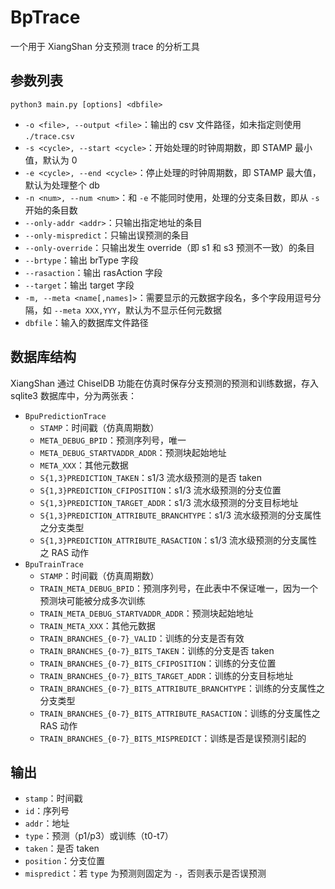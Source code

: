 # BpTrace

一个用于 XiangShan 分支预测 trace 的分析工具

## 参数列表

`python3 main.py [options] <dbfile>`

- `-o <file>, --output <file>`：输出的 csv 文件路径，如未指定则使用 `./trace.csv`
- `-s <cycle>, --start <cycle>`：开始处理的时钟周期数，即 STAMP 最小值，默认为 0
- `-e <cycle>, --end <cycle>`：停止处理的时钟周期数，即 STAMP 最大值，默认为处理整个 db
- `-n <num>, --num <num>`：和 `-e` 不能同时使用，处理的分支条目数，即从 `-s` 开始的条目数
- `--only-addr <addr>`：只输出指定地址的条目
- `--only-mispredict`：只输出误预测的条目
- `--only-override`：只输出发生 override（即 s1 和 s3 预测不一致）的条目
- `--brtype`：输出 brType 字段
- `--rasaction`：输出 rasAction 字段
- `--target`：输出 target 字段
- `-m, --meta <name[,names]>`：需要显示的元数据字段名，多个字段用逗号分隔，如 `--meta XXX,YYY`，默认为不显示任何元数据
- `dbfile`：输入的数据库文件路径

## 数据库结构

XiangShan 通过 ChiselDB 功能在仿真时保存分支预测的预测和训练数据，存入 sqlite3 数据库中，分为两张表：

- `BpuPredictionTrace`
  - `STAMP`：时间戳（仿真周期数）
  - `META_DEBUG_BPID`：预测序列号，唯一
  - `META_DEBUG_STARTVADDR_ADDR`：预测块起始地址
  - `META_XXX`：其他元数据
  - `S{1,3}PREDICTION_TAKEN`：s1/3 流水级预测的是否 taken
  - `S{1,3}PREDICTION_CFIPOSITION`：s1/3 流水级预测的分支位置
  - `S{1,3}PREDICTION_TARGET_ADDR`：s1/3 流水级预测的分支目标地址
  - `S{1,3}PREDICTION_ATTRIBUTE_BRANCHTYPE`：s1/3 流水级预测的分支属性之分支类型
  - `S{1,3}PREDICTION_ATTRIBUTE_RASACTION`：s1/3 流水级预测的分支属性之 RAS 动作
- `BpuTrainTrace`
  - `STAMP`：时间戳（仿真周期数）
  - `TRAIN_META_DEBUG_BPID`：预测序列号，在此表中不保证唯一，因为一个预测块可能被分成多次训练
  - `TRAIN_META_DEBUG_STARTVADDR_ADDR`：预测块起始地址
  - `TRAIN_META_XXX`：其他元数据
  - `TRAIN_BRANCHES_{0-7}_VALID`：训练的分支是否有效
  - `TRAIN_BRANCHES_{0-7}_BITS_TAKEN`：训练的分支是否 taken
  - `TRAIN_BRANCHES_{0-7}_BITS_CFIPOSITION`：训练的分支位置
  - `TRAIN_BRANCHES_{0-7}_BITS_TARGET_ADDR`：训练的分支目标地址
  - `TRAIN_BRANCHES_{0-7}_BITS_ATTRIBUTE_BRANCHTYPE`：训练的分支属性之分支类型
  - `TRAIN_BRANCHES_{0-7}_BITS_ATTRIBUTE_RASACTION`：训练的分支属性之 RAS 动作
  - `TRAIN_BRANCHES_{0-7}_BITS_MISPREDICT`：训练是否是误预测引起的

## 输出

- `stamp`：时间戳
- `id`：序列号
- `addr`：地址
- `type`：预测（p1/p3）或训练（t0-t7）
- `taken`：是否 taken
- `position`：分支位置
- `mispredict`：若 `type` 为预测则固定为 `-`，否则表示是否误预测
